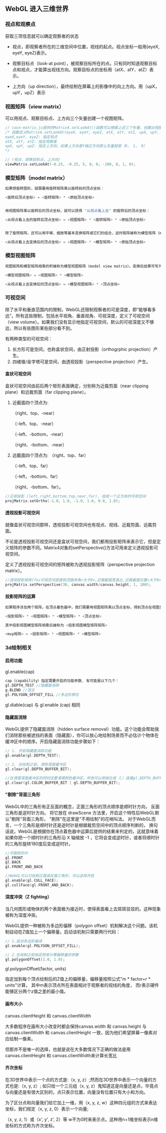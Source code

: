 ## WebGL 进入三维世界
### 视点和观察点

获取三项信息就可以确定观察者的状态

* 视点，即观察者所在的三维空间中位置，视线的起点。视点坐标一般用(eyeX, eyeY, eyeZ)表示。

* 观察目标点（look-at point），被观察目标所在的点。只有同时知道观察目标点和视点，才能算出视线方向。观察目标点的坐标用（atX、atY、atZ）表示。

* 上方向（up direction），最终绘制在屏幕上的影像中的向上方向。用（upX，upY，upZ）表示



### 视图矩阵（view matrix）

可以用视点、观察目标点、上方向三个矢量创建一个视图矩阵。
```c
// coun-matrix.js提供的Matrix4.setLookAt()函数可以根据上述三个矢量，创建出视图矩阵。
/* 函数定义Matrix4.setLookAt(eyeX, eyeY, eyeZ, atX, atY, atZ, upX, upY, upZ)。参数：
eyeX,eyeY, eyeZ: 指定视点
atX, atY, atZ: 指定观察者
upX, upY, upZ: 指定上方向，如果上方向是Y轴正方向那么矢量就是（0， 1， 0）
*/

// (视点，观察目标点，上方向)
viewMatrix.setLookAt(-0.25, -0.25, 5, 0, 0, -100, 0, 1, 0);
```



### 模型矩阵（model matrix）

```c
如果想旋转图形，就需要用旋转矩阵乘以旋转前的顶点坐标：

<旋转后顶点坐标> = <旋转矩阵> * <原始顶点坐标>


用视图矩阵乘以旋转后的顶点坐标，就可以获得 "从视点看上去" 的旋转后的顶点坐标：

<从视点看上去的旋转后顶点坐标> = <视图矩阵> * <旋转矩阵> * <原始顶点坐标>


除了旋转矩阵，还可以用平移、缩放等基本变换矩阵或它们的组合，这时矩阵被称为模型矩阵（model matrix）。这样就可以写成：

<从视点看上去变换后的顶点坐标> = <视图矩阵> * <模型矩阵> * <原始顶点坐标>
```



### 模型视图矩阵

```c
视图矩阵和模型矩阵相乘的积被称为模型视图矩阵（model view matrix）。变换后结果可写为：

<模型视图矩阵> = <视图矩阵> * <模型矩阵>

<从视点看上去变换后的顶点坐标> = <模型视图矩阵> * <顶点坐标>
```



### 可视空间

除了水平和垂直范围内的限制，WebGL还限制观察者的可是深度，即“能够看多远”。所有这些限制，包括水平视角、垂直视角、可视深度，定义了可视空间（view volume）。如果我们没有显示地指定可视空间，默认的可视深度又不够远，所以有些图形某些部分看不到。

有两种类型的可视空间：

1. 长方形可是空间，也称盒状空间，由正射投影（orthogrphic projection）产生。
2. 四棱锥/金字塔可是空间，由透视投影（perspective projection）产生。



#### 盒状可视空间

盒状可视空间由前后两个矩形表面确定，分别称为近裁剪面（near clipping plane）和远裁剪面（far clipping plane）。

1. 近截面四个顶点为:

   （right、top、-near）

   （-left、top、-near）

   （-left、-bottom，-near）

   （right、-bottom、-near）

2. 远截面四个顶点为:
   （right、top、far）

   （-left、top、far）

   （-left，-bottom、far）

   （right、-bottom、far）。

```c
//正视投影 (left,right,bottom,top,near,far), 组成一个正方体的可视空间 
projMatrix.setOrtho(-1.0, 1.0, -1.0, 1.0, 0.0, 1.0);
```



#### 透视投影可视空间

就像盒状可视空间那样，透视投影可视空间也有视点、视线、近裁剪面、远裁剪面。

不论是透视投影可视空间还是盒状可视空间，我们都用投影矩阵来表示它，但是定义矩阵的参数不同。Matrix4对象的setPerspective()方法可用来定义透视投影可视空间。

定义了透视投影可视空间的矩阵被称为透视投影矩阵（perspective projection matrix）。
```c
//透视投影矩阵(fov可视空间底面和顶面夹角<大于0>,近裁截面宽高比,近裁截面位置<大于0>,远裁截面位置<大于0>)
projMatrix.setPerspective(30, canvas.width/canvas.height, 1, 100);
```



#### 投影矩阵的运算

```c
如果程序涉及两个矩阵。在顶点着色器中，我们需要用视图矩阵乘以顶点坐标，得到顶点在视图坐标系下的坐标，再左乘投影矩阵并赋值给gl_Position。计算过程如下：

<投影矩阵> * <视图矩阵> * <模型矩阵> * <顶点坐标>

其中投影视图模型矩阵相乘后被称为 <投影视图模型矩阵矩阵>

<mvp矩阵> = <投影矩阵> * <视图矩阵> * <模型矩阵>
```



### 3d绘制相关

#### 启用功能 

gl.enable(cap) 

```c
cap（capability）指定需要开启的功能参数, 有可能是以下几个：
gl.DEPTH_TEST //隐藏面消除
g.BLEND //混合
gl.POLYGON_OFFSET_FILL //多边形移位
```

gl.diable(cap) 与 gl.enable (cap) 相同



#### 隐藏面消除

WebGL提供了隐藏面消除（hidden surface removal）功能。这个功能会帮助我们消除那些被遮挡的表面（隐藏面），你可以放心地绘制场景而不必估计个物体在缓冲区中的顺序。开启隐藏面消除功能步骤如下：

```c
// 1. 开启隐藏面消除功能
gl.enable(gl.DEPTH_TEST);

// 2. 在绘制之前，清除深度缓冲区
gl.clear(gl.DEPTH_BUFFER_BIT);

//在清理深度缓冲区的同时还要清理颜色缓冲区，所有可以用按位或（|）连接gl.DEPTH_BUFFER_BIT和gl.COLOR_BUFFER_BIT:
gl.clear(gl.COLOR_BUFFER_BIT | gl.DEPTH_BUFFER_BIT);
```



#### "剔除"背面三角形

WebGL中的三角形有正反面的概念，正面三角形的顶点顺序是顺时针方向， 反面三角形是逆时针方向。
将它放在 drawScene 方法里，开启这个特性后WebGL默认"剔除"背面三角形， "剔除"在这里是"不用绘制"的花哨叫法。
对于WebGL而言，一个三角形是顺时针还是逆时针是根据裁剪空间中的顶点顺序判断的， 换句话说，WebGL是根据你在顶点着色器中运算后提供的结果来判定的，这就意味着如果你把一个顺时针的三角形沿 X 轴缩放 -1 ，它将会变成逆时针，或者将顺时针的三角形旋转180度后变成逆时针。

```c
//可剔除的片
gl.FRONT
gl.BACK
gl.FRONT_AND_BACK

//WebGL可以只绘制正面或反面三角形，可以这样开启
gl.enable(gl.CULL_FACE);
gl.cullFace(gl.FRONT_AND_BACK);
```



#### 深度冲突（Z fighting）

当几何图形或物体的两个表面极为接近时，使得表面看上去斑斑驳驳的。这种现象被称为深度冲突。

WebGL提供一种被称为多边形偏移（polygon offset）机制解决这个问题。该机制自动在Z值加上一个偏移量。启动该机制只需要两行代码：

```c
// 1.启动多边形编译
gl.enable(gl.POLYGON_OFFSET_FILL);

// 2.在绘制之前指定用来计算偏移量的参数
gl.polygonOffset(1.0, 1.0);
```

gl.polygonOffset(factor, units)

指定加到每个顶点绘制后的Z值上的偏移量，偏移量按照公式"m \* factor+r \* units"计算，
其中m表示顶点所在表面相对于观察者的视线的角度，
而r表示硬件能够区分两个z值之差的最小值。



#### 画布大小

canvas.clientHeight 和 canvas.clientWidth

大多数程序在画布大小改变时都会保持canvas.width 和 canvas.height 与 canvas.clientWidth 和 canvas.clientHeight 一致，因为他们希望屏幕一像素对应绘制一像素。

但那并不是唯一的选择，也就是说在大多数情况下正确的做法是用canvas.clientHeight 和 canvas.clientWidth来计算长宽比



#### 齐次坐标

在3D世界中表示一个点的方式是:（x, y, z）;然而在3D世界中表示一个向量的方式也是:（x, y, z）;
如只给一个三元组（x, y, z）鬼知道这是向量还是点，毕竟点与向量还是有很大区别的，点只表示位置，向量没有位置只有大小和方向。



为了区分点和向量我们给它加上一维，用（x, y, z, w）这种四元组的方式来表达坐标，我们规定（x, y, z, 0）表示一个向量;

（x, y, z, 1）或（x', y', z', 2）等 w不为0时来表示点。这种用n+1维坐标表示n维坐标的方式称为齐次坐标。



